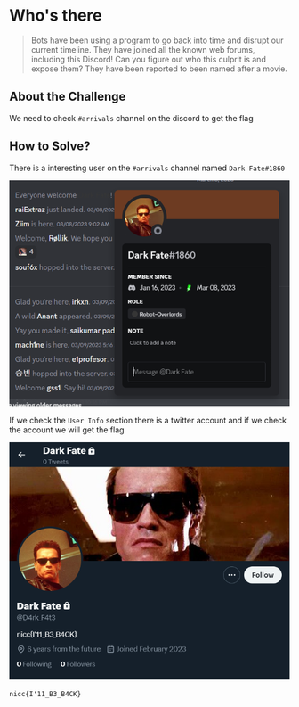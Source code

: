 # Who's there
> Bots have been using a program to go back into time and disrupt our current timeline. They have joined all the known web forums, including this Discord! Can you figure out who this culprit is and expose them? They have been reported to been named after a movie.

## About the Challenge
We need to check `#arrivals` channel on the discord to get the flag

## How to Solve?
There is a interesting user on the `#arrivals` channel named `Dark Fate#1860`

![channels](images/channels.png)

If we check the `User Info` section there is a twitter account and if we check the account we will get the flag

![flag](images/flag.png)

```
nicc{I'11_B3_B4CK}
```